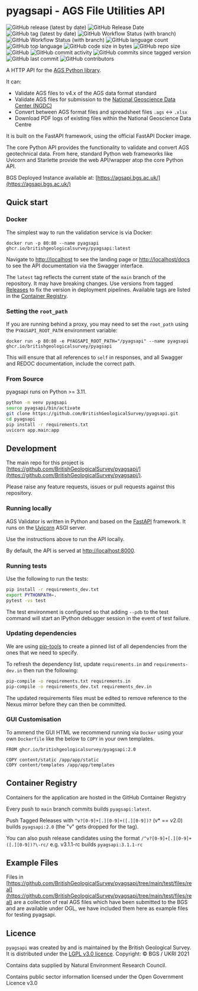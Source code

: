 # pyagsapi - AGS File Utilities API

![GitHub release (latest by date)](https://img.shields.io/github/v/release/BritishGeologicalSurvey/pyagsapi?style=for-the-badge)
![GitHub Release Date](https://img.shields.io/github/release-date/BritishGeologicalSurvey/pyagsapi?style=for-the-badge)
![GitHub tag (latest by date)](https://img.shields.io/github/v/tag/BritishGeologicalSurvey/pyagsapi?style=for-the-badge)
![GitHub Workflow Status (with branch)](https://img.shields.io/github/actions/workflow/status/BritishGeologicalSurvey/pyagsapi/lint_and_test.yml?label=Tests&style=for-the-badge)
![GitHub Workflow Status (with branch)](https://img.shields.io/github/actions/workflow/status/BritishGeologicalSurvey/pyagsapi/main.yml?style=for-the-badge)
![GitHub language count](https://img.shields.io/github/languages/count/BritishGeologicalSurvey/pyagsapi?style=for-the-badge)
![GitHub top language](https://img.shields.io/github/languages/top/BritishGeologicalSurvey/pyagsapi?style=for-the-badge)
![GitHub code size in bytes](https://img.shields.io/github/languages/code-size/BritishGeologicalSurvey/pyagsapi?style=for-the-badge)
![GitHub repo size](https://img.shields.io/github/repo-size/BritishGeologicalSurvey/pyagsapi?style=for-the-badge)
![GitHub](https://img.shields.io/github/license/BritishGeologicalSurvey/pyagsapi?style=for-the-badge)
![GitHub commit activity](https://img.shields.io/github/commit-activity/y/BritishGeologicalSurvey/pyagsapi?style=for-the-badge)
![GitHub commits since tagged version](https://img.shields.io/github/commits-since/BritishGeologicalSurvey/pyagsapi/v4.4?style=for-the-badge)
![GitHub last commit](https://img.shields.io/github/last-commit/BritishGeologicalSurvey/pyagsapi?style=for-the-badge)
![GitHub contributors](https://img.shields.io/github/contributors/BritishGeologicalSurvey/pyagsapi?style=for-the-badge)

A HTTP API for the [AGS Python library](https://gitlab.com/ags-data-format-wg/ags-python-library).

It can:

- Validate AGS files to v4.x of the AGS data format standard
- Validate AGS files for submission to the [National Geoscience Data Center (NGDC)](http://transfer.bgs.ac.uk/ingestion)
- Convert between AGS format files and spreadsheet files `.ags` <-> `.xlsx`
- Download PDF logs of existing files within the National Geoscience Data Centre

It is built on the FastAPI framework, using the official FastAPI Docker image.

The core Python API provides the functionality to validate and convert AGS geotechnical data. From here, standard Python web frameworks like Uvicorn and Starlette provide the web API/wrapper atop the core Python API.

BGS Deployed Instance available at: [https://agsapi.bgs.ac.uk/](https://agsapi.bgs.ac.uk/)

## Quick start

### Docker

The simplest way to run the validation service is via Docker:

```
docker run -p 80:80 --name pyagsapi ghcr.io/britishgeologicalsurvey/pyagsapi:latest
```

Navigate to [http://localhost](http://localhost) to see the landing page or [http://localhost/docs](http://localhost/docs) to see the API documentation via the Swagger interface.

The `latest` tag reflects the current state of the `main` branch of the repository. It may have breaking changes. Use versions from tagged [Releases](https://github.com/BritishGeologicalSurvey/pyagsapi/releases) to fix the version in deployment pipelines. Available tags are listed in the [Container Registry](https://github.com/BritishGeologicalSurvey/AGS-Validator/pkgs/container/pyagsapi).

### Setting the `root_path`

If you are running behind a proxy, you may need to set the `root_path` using the `PYAGSAPI_ROOT_PATH` environment variable:

```
docker run -p 80:80 -e PYAGSAPI_ROOT_PATH="/pyagsapi" --name pyagsapi ghcr.io/britishgeologicalsurvey/pyagsapi
```

This will ensure that all references to `self` in responses, and all Swagger and REDOC documentation, include the correct path.

### From Source

pyagsapi runs on Python >= 3.11.

```bash
python -m venv pyagsapi
source pyagsapi/bin/activate
git clone https://github.com/BritishGeologicalSurvey/pyagsapi.git
cd pyagsapi
pip install -r requirements.txt
uvicorn app.main:app 
```

## Development

The main repo for this project is [https://github.com/BritishGeologicalSurvey/pyagsapi/](https://github.com/BritishGeologicalSurvey/pyagsapi/).

Please raise any feature requests, issues or pull requests against this repository.

### Running locally

AGS Validator is written in Python and based on the [FastAPI](https://fastapi.tiangolo.com/) framework. It runs on the [Uvicorn](https://www.uvicorn.org/) ASGI server.

Use the instructions above to run the API locally.

By default, the API is served at [http://localhost:8000](http://localhost:8000).

### Running tests

Use the following to run the tests:

```bash
pip install -r requirements_dev.txt
export PYTHONPATH=.
pytest -vs test
```

The test environment is configured so that adding `--pdb` to the test command will start an IPython debugger session in the event of test failure.

### Updating dependencies

We are using [pip-tools](https://pip-tools.readthedocs.io/en/stable/) to create a pinned list of all dependencies from the ones that we need to specify.

To refresh the dependency list, update `requirements.in` and `requirements-dev.in` then run the following:

```bash
pip-compile -o requirements.txt requirements.in
pip-compile -o requirements_dev.txt requirements_dev.in
```

The updated requirements files must be edited to remove reference to the Nexus mirror before they can then be committed.

### GUI Customisation

To ammend the GUI HTML we recommend running via `Docker` using your own `Dockerfile` like the below to `COPY` in your own templates.

```
FROM ghcr.io/britishgeologicalsurvey/pyagsapi:2.0

COPY content/static /app/app/static
COPY content/templates /app/app/templates
```

## Container Registry

Containers for the application are hosted in the GitHub Container Registry

Every push to `main` branch commits builds `pyagsapi:latest`.

Push Tagged Releases with `^v?[0-9]+[.][0-9]+([.][0-9])?` (v* == v2.0) builds `pyagsapi:2.0` (the "v" gets dropped for the tag).

You can also push release candidates using the format `/^v?[0-9]+[.][0-9]+([.][0-9])?\-rc/` e.g. v3.1.1-rc builds `pyagsapi:3.1.1-rc`

## Example Files

Files in [https://github.com/BritishGeologicalSurvey/pyagsapi/tree/main/test/files/real](https://github.com/BritishGeologicalSurvey/pyagsapi/tree/main/test/files/real) are a collection of real AGS files which have been submitted to the BGS and are available under OGL, we have included them here as example files for testing pyagsapi.

## Licence

`pyagsapi` was created by and is maintained by the British Geological Survey.
It is distributed under the [LGPL v3.0 licence](LICENSE).
Copyright: © BGS / UKRI 2021

Contains data supplied by Natural Environment Research Council.

Contains public sector information licensed under the Open Government Licence v3.0
